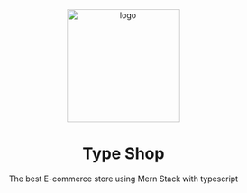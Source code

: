 <div align="center">

  <img src="https://res.cloudinary.com/hicm/image/upload/v1656520613/LogoMakr-6Tit9e_esyjac.png" alt="logo" width="200" height="auto" />
  <h1>Type Shop </h1>
  
  <p>
    The best E-commerce store using Mern Stack with typescript
  </p>
